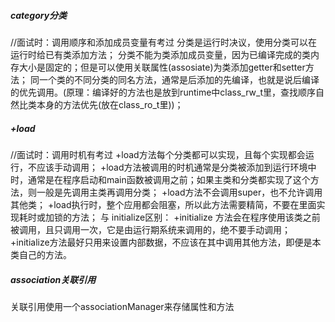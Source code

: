##### category分类
//面试时：调用顺序和添加成员变量有考过
分类是运行时决议，使用分类可以在运行时给已有类添加方法；
分类不能为类添加成员变量，因为已编译完成的类内存大小是固定的；但是可以使用关联属性(assosiate)为类添加getter和setter方法；
同一个类的不同分类的同名方法，通常是后添加的先编译，也就是说后编译的优先调用。(原理：编译好的方法也是放到runtime中class_rw_t里，查找顺序自然比类本身的方法优先(放在class_ro_t里))；

##### +load
//面试时：调用时机有考过
+load方法每个分类都可以实现，且每个实现都会运行，不应该手动调用；
+load方法被调用的时机通常是分类被添加到运行环境中时，通常是在程序启动和main函数被调用之前；如果主类和分类都实现了这个方法，则一般是先调用主类再调用分类；
+load方法不会调用super，也不允许调用其他类；
+load执行时，整个应用都会阻塞，所以此方法需要精简，不要在里面实现耗时或加锁的方法；
与 initialize区别：
+initialize 方法会在程序使用该类之前被调用，且只调用一次，它是由运行期系统来调用的，绝不要手动调用；
+initialize方法最好只用来设置内部数据，不应该在其中调用其他方法，即便是本类自己的方法。

##### association关联引用
关联引用使用一个associationManager来存储属性和方法




